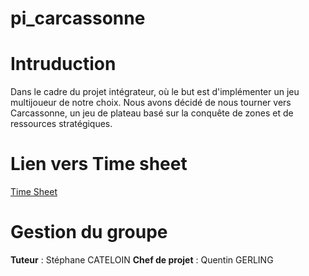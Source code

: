 # pi_carcassonne

# Intruduction 

Dans le cadre du projet intégrateur, où le but est d'implémenter un jeu multijoueur de notre choix. Nous avons décidé de nous tourner vers Carcassonne, un jeu de plateau basé sur la conquête de zones et de ressources stratégiques.

# Lien vers Time sheet

[Time Sheet](https://docs.google.com/spreadsheets/d/1SBy4rGXWH07Xf1vvCt_n5paGLcInOXOn5eJO0leOqb4/edit?usp=sharing)

# Gestion du groupe

**Tuteur** : Stéphane CATELOIN
**Chef de projet** : Quentin GERLING 